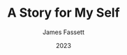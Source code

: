 ---
title: A Story for My Self
author: James Fassett
rights: © 2023 James Fassett
date: 2023
language: en-US
documentclass: book
...